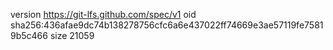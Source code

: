 version https://git-lfs.github.com/spec/v1
oid sha256:436afae9dc74b138278756cfc6a6e437022ff74669e3ae57119fe75819b5c466
size 21059
